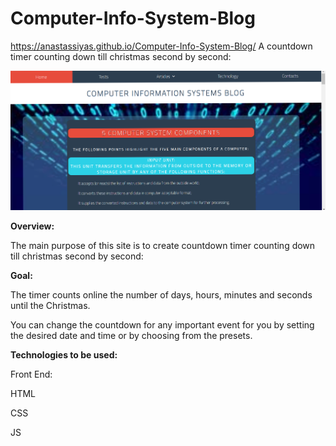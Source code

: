 # Computer-Info-System-Blog
https://anastassiyas.github.io/Computer-Info-System-Blog/
A countdown timer counting down till christmas second by second:


![image](https://raw.githubusercontent.com/anastassiyas/Computer-Info-System-Blog/main/images/blog%20(2).png)

**Overview:**

The main purpose of this site is to create countdown timer counting down till christmas second by second:

**Goal:**

The timer counts online the number of days, hours, minutes and seconds until the Сhristmas.

You can change the countdown for any important event for you by setting the desired date and time or by choosing from the presets.


**Technologies to be used:**


Front End: 

HTML

CSS

JS


